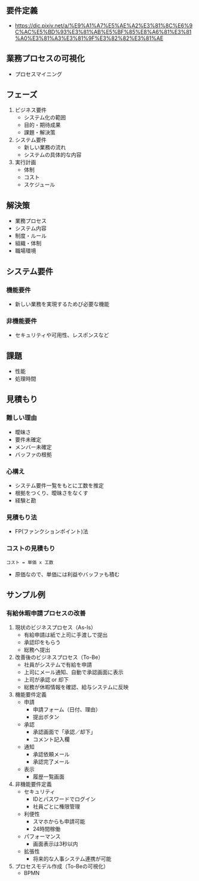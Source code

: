 ## 要件定義
- https://dic.pixiv.net/a/%E9%A1%A7%E5%AE%A2%E3%81%8C%E6%9C%AC%E5%BD%93%E3%81%AB%E5%BF%85%E8%A6%81%E3%81%A0%E3%81%A3%E3%81%9F%E3%82%82%E3%81%AE

## 業務プロセスの可視化
- プロセスマイニング

## フェーズ
1. ビジネス要件
   - システム化の範囲
   - 目的・期待成果
   - 課題・解決策
2. システム要件
   - 新しい業務の流れ
   - システムの具体的な内容
3. 実行計画
   - 体制
   - コスト
   - スケジュール

## 解決策
- 業務プロセス
- システム内容
- 制度・ルール
- 組織・体制
- 職場環境

## システム要件
### 機能要件
- 新しい業務を実現するためび必要な機能
### 非機能要件
- セキュリティや可用性、レスポンスなど

## 課題
- 性能
- 処理時間

## 見積もり
### 難しい理由
- 曖昧さ
- 要件未確定
- メンバー未確定
- バッファの根拠
### 心構え
- システム要件一覧をもとに工数を推定
- 根拠をつくり、曖昧さをなくす
- 経験と勘
### 見積もり法
- FP(ファンクションポイント)法
### コストの見積もり
```
コスト = 単価 x 工数
```
- 原価なので、単価には利益やバッファも積む

## サンプル例
### 有給休暇申請プロセスの改善
1. 現状のビジネスプロセス（As-Is）
   - 有給申請は紙で上司に手渡しで提出
   - 承認印をもらう
   - 総務へ提出
2. 改善後のビジネスプロセス（To-Be）
   - 社員がシステムで有給を申請
   - 上司にメール通知、自動で承認画面に表示
   - 上司が承認 or 却下
   - 総務が休暇情報を確認、給与システムに反映
3. 機能要件定義
   - 申請
      - 申請フォーム（日付、理由）
      - 提出ボタン
   - 承認
      - 承認画面で「承認／却下」
      - コメント記入欄
   - 通知
     - 承認依頼メール
     - 承認完了メール
   - 表示
     - 履歴一覧画面
4. 非機能要件定義
   - セキュリティ
     - IDとパスワードでログイン
     - 社員ごとに権限管理
   - 利便性
      - スマホからも申請可能
      - 24時間稼働
   - パフォーマンス
      - 画面表示は3秒以内
   - 拡張性
     - 将来的な人事システム連携が可能
5. プロセスモデル作成（To-Beの可視化）
   - BPMN



